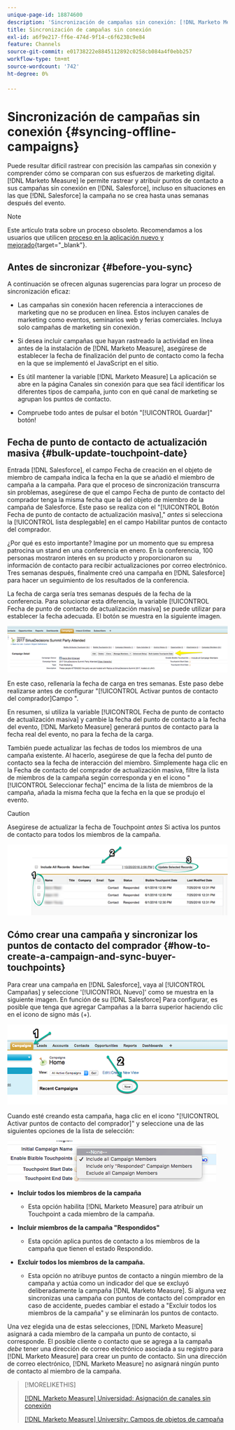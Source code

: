 ```yaml
---
unique-page-id: 18874600
description: 'Sincronización de campañas sin conexión: [!DNL Marketo Measure] - Documentación del producto'
title: Sincronización de campañas sin conexión
exl-id: a6f9e217-ff6e-474d-9f14-c6f6238c9e84
feature: Channels
source-git-commit: e01738222e8845112892c0258cb084a4f0ebb257
workflow-type: tm+mt
source-wordcount: '742'
ht-degree: 0%

---
```


# Sincronización de campañas sin conexión {#syncing-offline-campaigns}

Puede resultar difícil rastrear con precisión las campañas sin conexión y comprender cómo se comparan con sus esfuerzos de marketing digital. [!DNL Marketo Measure] le permite rastrear y atribuir puntos de contacto a sus campañas sin conexión en [!DNL Salesforce], incluso en situaciones en las que [!DNL Salesforce] la campaña no se crea hasta unas semanas después del evento.

>[!NOTE]
>
>Este artículo trata sobre un proceso obsoleto. Recomendamos a los usuarios que utilicen [proceso en la aplicación nuevo y mejorado](/help/channel-tracking-and-setup/offline-channels/custom-campaign-sync.md){target="_blank"}.

## Antes de sincronizar {#before-you-sync}

A continuación se ofrecen algunas sugerencias para lograr un proceso de sincronización eficaz:

* Las campañas sin conexión hacen referencia a interacciones de marketing que no se producen en línea. Estos incluyen canales de marketing como eventos, seminarios web y ferias comerciales. Incluya solo campañas de marketing sin conexión.
* Si desea incluir campañas que hayan rastreado la actividad en línea antes de la instalación de [!DNL Marketo Measure], asegúrese de establecer la fecha de finalización del punto de contacto como la fecha en la que se implementó el JavaScript en el sitio.
* Es útil mantener la variable [!DNL Marketo Measure] La aplicación se abre en la página Canales sin conexión para que sea fácil identificar los diferentes tipos de campaña, junto con en qué canal de marketing se agrupan los puntos de contacto.

* Compruebe todo antes de pulsar el botón &quot;[!UICONTROL Guardar]&quot; botón!

## Fecha de punto de contacto de actualización masiva {#bulk-update-touchpoint-date}

Entrada [!DNL Salesforce], el campo Fecha de creación en el objeto de miembro de campaña indica la fecha en la que se añadió el miembro de campaña a la campaña. Para que el proceso de sincronización transcurra sin problemas, asegúrese de que el campo Fecha de punto de contacto del comprador tenga la misma fecha que la del objeto de miembro de la campaña de Salesforce. Este paso se realiza con el &quot;[!UICONTROL Botón Fecha de punto de contacto de actualización masiva],&quot; _antes_ si selecciona la [!UICONTROL lista desplegable] en el campo Habilitar puntos de contacto del comprador.

¿Por qué es esto importante? Imagine por un momento que su empresa patrocina un stand en una conferencia en enero. En la conferencia, 100 personas mostraron interés en su producto y proporcionaron su información de contacto para recibir actualizaciones por correo electrónico. Tres semanas después, finalmente creó una campaña en [!DNL Salesforce] para hacer un seguimiento de los resultados de la conferencia.

La fecha de carga sería tres semanas después de la fecha de la conferencia. Para solucionar esta diferencia, la variable [!UICONTROL Fecha de punto de contacto de actualización masiva] se puede utilizar para establecer la fecha adecuada. El botón se muestra en la siguiente imagen.

![](assets/1-3.png)

En este caso, rellenaría la fecha de carga en tres semanas. Este paso debe realizarse antes de configurar &quot;[!UICONTROL Activar puntos de contacto del comprador]Campo &quot;.

En resumen, si utiliza la variable [!UICONTROL Fecha de punto de contacto de actualización masiva] y cambie la fecha del punto de contacto a la fecha del evento, [!DNL Marketo Measure] generará puntos de contacto para la fecha real del evento, no para la fecha de la carga.

También puede actualizar las fechas de todos los miembros de una campaña existente. Al hacerlo, asegúrese de que la fecha del punto de contacto sea la fecha de interacción del miembro. Simplemente haga clic en la Fecha de contacto del comprador de actualización masiva, filtre la lista de miembros de la campaña según corresponda y en el icono &quot;[!UICONTROL Seleccionar fecha]&quot; encima de la lista de miembros de la campaña, añada la misma fecha que la fecha en la que se produjo el evento.

>[!CAUTION]
>
>Asegúrese de actualizar la fecha de Touchpoint _antes_ Si activa los puntos de contacto para todos los miembros de la campaña.

![](assets/2-3.png)

## Cómo crear una campaña y sincronizar los puntos de contacto del comprador {#how-to-create-a-campaign-and-sync-buyer-touchpoints}

Para crear una campaña en [!DNL Salesforce], vaya al [!UICONTROL Campañas] y seleccione &#39;[!UICONTROL Nuevo]&#39; como se muestra en la siguiente imagen. En función de su [!DNL Salesforce] Para configurar, es posible que tenga que agregar Campañas a la barra superior haciendo clic en el icono de signo más (+).

![](assets/3-3.png)

Cuando esté creando esta campaña, haga clic en el icono &quot;[!UICONTROL Activar puntos de contacto del comprador]&quot; y seleccione una de las siguientes opciones de la lista de selección:

![](assets/4-3.png)

* **Incluir todos los miembros de la campaña**
   * Esta opción habilita [!DNL Marketo Measure] para atribuir un Touchpoint a cada miembro de la campaña.

* **Incluir miembros de la campaña &quot;Respondidos&quot;**
   * Esta opción aplica puntos de contacto a los miembros de la campaña que tienen el estado Respondido.

* **Excluir todos los miembros de la campaña.**
   * Esta opción no atribuye puntos de contacto a ningún miembro de la campaña y actúa como un indicador del que se excluyó deliberadamente la campaña [!DNL Marketo Measure]. Si alguna vez sincronizas una campaña con puntos de contacto del comprador en caso de accidente, puedes cambiar el estado a &quot;Excluir todos los miembros de la campaña&quot; y se eliminarán los puntos de contacto.

Una vez elegida una de estas selecciones, [!DNL Marketo Measure] asignará a cada miembro de la campaña un punto de contacto, si corresponde. El posible cliente o contacto que se agrega a la campaña _debe_ tener una dirección de correo electrónico asociada a su registro para [!DNL Marketo Measure] para crear un punto de contacto. Sin una dirección de correo electrónico, [!DNL Marketo Measure] no asignará ningún punto de contacto al miembro de la campaña.

>[!MORELIKETHIS]
>
>[[!DNL Marketo Measure] Universidad: Asignación de canales sin conexión](https://universityonline.marketo.com/courses/bizible-fundamentals-channel-management/#/page/5c630eca34d9f0367662b77f)
>
>[[!DNL Marketo Measure] University: Campos de objetos de campaña](https://universityonline.marketo.com/courses/bizible-fundamentals-channel-management/#/page/5c63007334d9f0367662b758)

